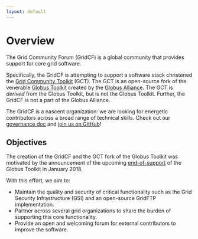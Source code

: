 ```yaml
---
layout: default
---
```


Overview
========

The Grid Community Forum (GridCF) is a global community that provides support for core grid software.

Specifically, the GridCF is attempting to support a software stack christened the [Grid Community Toolkit](http://gridcf.org/gct-docs/) (GCT).  The GCT is an open-source fork of the venerable [Globus Toolkit](http://toolkit.globus.org/toolkit/) created by the [Globus Alliance](http://toolkit.globus.org/alliance/).  The GCT is _derived_ from the Globus Toolkit, but is not the Globus Toolkit.  Further, the GridCF is not a part of the Globus Alliance.

The GridCF is a nascent organization: we are looking for energetic contributors across a broad range of technical skills.  Check out our [governance doc](governance.md) and [join us on GitHub](https://github.com/gridcf)!

Objectives
----------

The creation of the GridCF and the GCT fork of the Globus Toolkit was motivated by the announcement of the upcoming [end-of-support](https://github.com/globus/globus-toolkit/blob/globus_6_branch/support-changes.md) of the Globus Toolkit in January 2018.

With this effort, we aim to:

- Maintain the quality and security of critical functionality such as the Grid Security Infrastructure (GSI) and an open-source GridFTP implementation.
- Partner across several grid organizations to share the burden of supporting this core functionality.
- Provide an open and welcoming forum for external contributors to improve the software.

